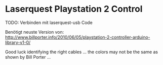 # Laserquest Playstation 2 Control

TODO: Verbinden mit laserquest-usb Code

Benötigt neuste Version von: http://www.billporter.info/2010/06/05/playstation-2-controller-arduino-library-v1-0/

Good luck identifying the right cables ... the colors may not be the same as shown by Bill Porter ...
